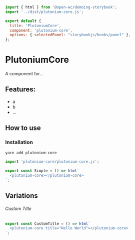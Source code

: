 ```js script
import { html } from '@open-wc/demoing-storybook';
import '../dist/plutonium-core.js';

export default {
  title: 'PlutoniumCore',
  component: 'plutonium-core',
  options: { selectedPanel: "storybookjs/knobs/panel" },
};
```

# PlutoniumCore

A component for...

## Features:

- a
- b
- ...

## How to use

### Installation

```bash
yarn add plutonium-core
```

```js
import 'plutonium-core/plutonium-core.js';
```

```js preview-story
export const Simple = () => html`
  <plutonium-core></plutonium-core>
`;
```

## Variations

###### Custom Title

```js preview-story
export const CustomTitle = () => html`
  <plutonium-core title="Hello World"></plutonium-core>
`;
```
